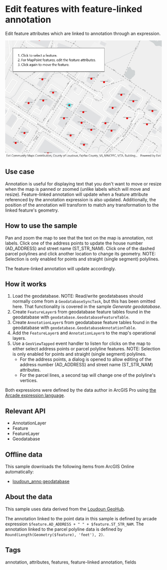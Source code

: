 # Edit features with feature-linked annotation

Edit feature attributes which are linked to annotation through an expression.

![Image of edit features with feature-linked annotation](EditFeatureLinkedAnnotation.jpg)

## Use case

Annotation is useful for displaying text that you don't want to move or resize when the map is panned or zoomed (unlike labels which will move and resize). Feature-linked annotation will update when a feature attribute referenced by the annotation expression is also updated. Additionally, the position of the annotation will transform to match any transformation to the linked feature's geometry.

## How to use the sample

Pan and zoom the map to see that the text on the map is annotation, not labels. Click one of the address points to update the house number (AD_ADDRESS) and street name (ST_STR_NAM). Click one of the dashed parcel polylines and click another location to change its geometry. NOTE: Selection is only enabled for points and straight (single segment) polylines.

The feature-linked annotation will update accordingly.

## How it works

1. Load the geodatabase. NOTE: Read/write geodatabases should normally come from a `GeodatabaseSyncTask`, but this has been omitted here. That functionality is covered in the sample *Generate geodatabase*.
2. Create `FeatureLayer`s from geodatabase feature tables found in the geodatabase with `geodatabase.GeodatabaseFeatureTable`.
3. Create `AnnotationLayer`s from geodatabase feature tables found in the geodatabase with `geodatabase.GeodatabaseAnnotationTable`.
4. Add the `FeatureLayer`s and `AnnotationLayer`s to the map's operational layers.
5. Use a `GeoViewTapped` event handler to listen for clicks on the map to either select address points or parcel polyline features.  NOTE: Selection is only enabled for points and straight (single segment) polylines.
    * For the address points, a dialog is opened to allow editing of the address number (AD_ADDRESS) and street name (ST_STR_NAM) attributes.
    * For the parcel lines, a second tap will change one of the polyline's vertices.

Both expressions were defined by the data author in ArcGIS Pro using [the Arcade expression language](https://developers.arcgis.com/arcade/).

## Relevant API

* AnnotationLayer
* Feature
* FeatureLayer
* Geodatabase

## Offline data

This sample downloads the following items from ArcGIS Online automatically:

* [loudoun_anno geodatabase](https://www.arcgis.com/home/item.html?id=74c0c9fa80f4498c9739cc42531e9948)

## About the data

This sample uses data derived from the [Loudoun GeoHub](https://geohub-loudoungis.opendata.arcgis.com/).

The annotation linked to the point data in this sample is defined by arcade expression `$feature.AD_ADDRESS + " " + $feature.ST_STR_NAM`. The annotation linked to the parcel polyline data is defined by `Round(Length(Geometry($feature), 'feet'), 2)`.

## Tags

annotation, attributes, features, feature-linked annotation, fields